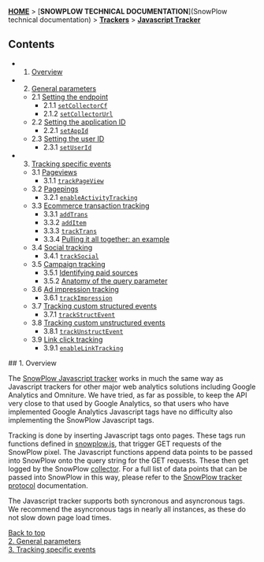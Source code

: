 <a name="top" />

[**HOME**](Home) > [**SNOWPLOW TECHNICAL DOCUMENTATION**](SnowPlow technical documentation) > [**Trackers**](trackers) > [**Javascript Tracker**](Javascript-Tracker)

## Contents

- 1. [Overview](#overview)  
- 2. [General parameters](1-General-paramaters-for-the-Javascript-tracker#wiki-general)  
  - 2.1 [Setting the endpoint](1-General-paramaters-for-the-Javascript-tracker#wiki-endpoint)  
    - 2.1.1 [`setCollectorCf`](1-General-paramaters-for-the-Javascript-tracker#wiki-setCollectorCf)  
    - 2.1.2 [`setCollectorUrl`](1-General-paramaters-for-the-Javascript-tracker#wiki-setCollectorUrl)
  - 2.2 [Setting the application ID](1-General-paramaters-for-the-Javascript-tracker#wiki-app-id)
    - 2.2.1 [`setAppId`](1-General-paramaters-for-the-Javascript-tracker#wiki-setAppId)  
  - 2.3 [Setting the user ID](1-General-paramaters-for-the-Javascript-tracker#wiki-user-id)  
    - 2.3.1 [`setUserId`](1-General-paramaters-for-the-Javascript-tracker#wiki-setUserId)
- 3. [Tracking specific events](2-Specific-event-tracking-with-the-Javascript-tracker#wiki-tracking-specific-events)  
  - 3.1 [Pageviews](2-Specific-event-tracking-with-the-Javascript-tracker#wiki-page)  
    - 3.1.1 [`trackPageView`](2-Specific-event-tracking-with-the-Javascript-tracker#wiki-trackPageView)  
  - 3.2 [Pagepings](2-Specific-event-tracking-with-the-Javascript-tracker#wiki-pagepings)  
    - 3.2.1 [`enableActivityTracking`](2-Specific-event-tracking-with-the-Javascript-tracker#wiki-enableActivityTracking)  
  - 3.3 [Ecommerce transaction tracking](2-Specific-event-tracking-with-the-Javascript-tracker#wiki-ecommerce)  
    - 3.3.1 [`addTrans`](2-Specific-event-tracking-with-the-Javascript-tracker#wiki-addTrans)  
    - 3.3.2 [`addItem`](2-Specific-event-tracking-with-the-Javascript-tracker#wiki-addItem)  
    - 3.3.3 [`trackTrans`](2-Specific-event-tracking-with-the-Javascript-tracker#wiki-trackTrans)  
    - 3.3.4 [Pulling it all together: an example](2-Specific-event-tracking-with-the-Javascript-tracker#wiki-ecomm-example)
  - 3.4 [Social tracking](2-Specific-event-tracking-with-the-Javascript-tracker#wiki-social) 
    - 3.4.1 [`trackSocial`](2-Specific-event-tracking-with-the-Javascript-tracker#wiki-trackSocial) 
  - 3.5 [Campaign tracking](2-Specific-event-tracking-with-the-Javascript-tracker#wiki-campaign)  
    - 3.5.1 [Identifying paid sources](2-Specific-event-tracking-with-the-Javascript-tracker#wiki-identifying-paid-sources)  
    - 3.5.2 [Anatomy of the query parameter](2-Specific-event-tracking-with-the-Javascript-tracker#wiki-anatomy-of-the-query-parameter)
  - 3.6 [Ad impression tracking](2-Specific-event-tracking-with-the-Javascript-tracker#wiki-adimps) 
    - 3.6.1 [`trackImpression`](2-Specific-event-tracking-with-the-Javascript-tracker#wiki-trackImpression)
  - 3.7 [Tracking custom structured events](2-Specific-event-tracking-with-the-Javascript-tracker#wiki-custom-structured-events)  
    - 3.7.1 [`trackStructEvent`](2-Specific-event-tracking-with-the-Javascript-tracker#wiki-trackStructEvent)
  - 3.8 [Tracking custom unstructured events](2-Specific-event-tracking-with-the-Javascript-tracker#wiki-custom-unstructured-events)
    - 3.8.1 [`trackUnstructEvent`](2-Specific-event-tracking-with-the-Javascript-tracker#wiki-trackUnstructEvent)   
  - 3.9 [Link click tracking](2-Specific-event-tracking-with-the-Javascript-tracker#wiki-link-click-track)
    - 3.9.1 [`enableLinkTracking`](2-Specific-event-tracking-with-the-Javascript-tracker#wiki-enableLinkTracking)


<a name="overview" />
## 1. Overview

The [SnowPlow Javascript tracker](https://github.com/snowplow/snowplow/tree/master/1-trackers/javascript-tracker/) works in much the same way as Javascript trackers for other major web analytics solutions including Google Analytics and Omniture. We have tried, as far as possible, to keep the API very close to that used by Google Analytics, so that users who have implemented Google Analytics Javascript tags have no difficulty also implementing the SnowPlow Javascript tags.

Tracking is done by inserting Javascript tags onto pages. These tags run functions defined in [snowplow.js](https://github.com/snowplow/snowplow/blob/master/1-trackers/javascript-tracker/js/snowplow.js), that trigger GET requests of the SnowPlow pixel. The Javascript functions append data points to be passed into SnowPlow onto the query string for the GET requests. These then get logged by the SnowPlow [collector](collectors). For a full list of data points that can be passed into SnowPlow in this way, please refer to the [SnowPlow tracker protocol](snowplow-tracker-protocol) documentation.

The Javascript tracker supports both syncronous and asyncronous tags. We recommend the asyncronous tags in nearly all instances, as these do not slow down page load times. 

[Back to top](#top)  
[2. General parameters](1-General-paramaters-for-the-Javascript-tracker#wiki-general)  
[3. Tracking specific events](2-Specific-event-tracking-with-the-Javascript-tracker#wiki-tracking-specific-events)  
